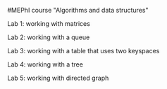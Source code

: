 #MEPhI course "Algorithms and data structures"

Lab 1:
working with matrices

Lab 2:
working with a queue

Lab 3:
working with a table that uses two keyspaces

Lab 4:
working with a tree

Lab 5:
working with directed graph
